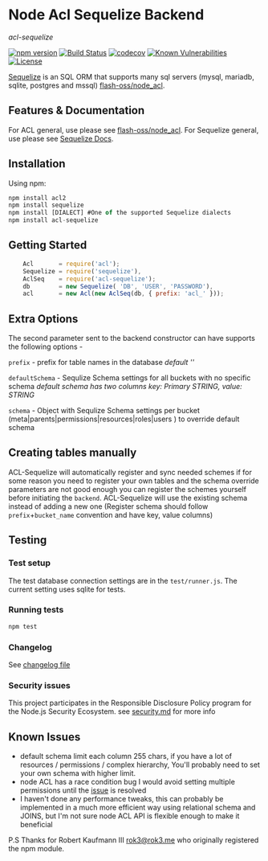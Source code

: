 # Node Acl Sequelize Backend
_acl-sequelize_

[![npm version](https://img.shields.io/npm/v/acl-sequelize.svg)](https://www.npmjs.com/package/acl-sequelize)
[![Build Status](https://travis-ci.org/yonjah/node_acl_sequelize.svg?branch=master)](https://travis-ci.org/yonjah/node_acl_sequelize)
[![codecov](https://codecov.io/gh/yonjah/node_acl_sequelize/branch/master/graph/badge.svg)](https://codecov.io/gh/yonjah/node_acl_sequelize)
[![Known Vulnerabilities](https://snyk.io/test/npm/acl-sequelize/badge.svg)](https://snyk.io/test/npm/acl-sequelize)
[![License](https://img.shields.io/npm/l/acl-sequelize.svg?maxAge=2592000?style=plastic)](https://github.com/yonjah/node_acl_sequelize/blob/master/LICENSE)

[Sequelize](https://github.com/sequelize/sequelize) is an SQL ORM that supports many sql servers (mysql, mariadb, sqlite, postgres and mssql) [flash-oss/node_acl](https://github.com/flash-oss/node_acl).

## Features & Documentation
For ACL general, use please see [flash-oss/node_acl](https://github.com/flash-oss/node_acl).
For Sequelize general, use please see [Sequelize Docs](http://docs.sequelizejs.com/en/latest/).

## Installation

Using npm:

```javascript
npm install acl2
npm install sequelize
npm install [DIALECT] #One of the supported Sequelize dialects
npm install acl-sequelize
```

## Getting Started
```javascript
    Acl       = require('acl');
    Sequelize = require('sequelize'),
    AclSeq    = require('acl-sequelize');
    db        = new Sequelize( 'DB', 'USER', 'PASSWORD'),    
    acl       = new Acl(new AclSeq(db, { prefix: 'acl_' }));
```

## Extra Options 
The second parameter sent to the backend constructor can have supports the following options -

`prefix` - prefix for table names in the database _default ''_

`defaultSchema` - Sequlize Schema settings for all buckets with no specific schema _default schema has two columns key: Primary STRING, value: STRING_

`schema` - Object with Sequlize Schema settings per bucket (meta|parents|permissions|resources|roles|users ) to override default schema

## Creating tables manually
ACL-Sequelize will automatically register and sync needed schemes
if for some reason you need to register your own tables and the schema override parameters are not good enough you can register the schemes yourself before initiating the `backend`. ACL-Sequelize will use the existing schema instead of adding a new one (Register schema should follow `prefix`+`bucket_name` convention and have key, value columns)

## Testing
### Test setup
The test database connection settings are in the `test/runner.js`. The current setting uses sqlite for tests.

### Running tests
```javascript
npm test
```

### Changelog
See [changelog file](CHANGELOG.md)

### Security issues
This project participates in the Responsible Disclosure Policy program for the Node.js Security Ecosystem. see [security.md](security.md) for more info

## Known Issues
- default schema limit each column 255 chars, if you have a lot of resources / permissions / complex hierarchy, You'll probably need to set your own schema with higher limit.
- node ACL has a race condition bug I would avoid setting multiple permissions until the [issue](https://github.com/OptimalBits/node_acl/pull/112) is resolved
- I haven't done any performance tweaks, this can probably be implemented in a much more efficient way using relational schema and JOINS, but I'm not sure node ACL API is flexible enough to make it beneficial 

P.S Thanks for Robert Kaufmann III <rok3@rok3.me> who originally registered the npm module.
